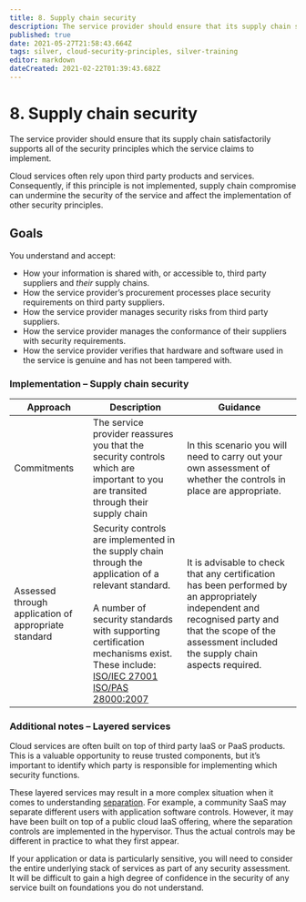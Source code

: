 ```yaml
---
title: 8. Supply chain security
description: The service provider should ensure that its supply chain satisfactorily supports all of the security principles which the service claims to implement.
published: true
date: 2021-05-27T21:58:43.664Z
tags: silver, cloud-security-principles, silver-training
editor: markdown
dateCreated: 2021-02-22T01:39:43.682Z
---
```


# 8\. Supply chain security

The service provider should ensure that its supply chain satisfactorily supports all of the security principles which the service claims to implement.

Cloud services often rely upon third party products and services. Consequently, if this principle is not implemented, supply chain compromise can undermine the security of the service and affect the implementation of other security principles.

## Goals

You understand and accept:

-   How your information is shared with, or accessible to, third party suppliers and *their* supply chains.
-   How the service provider’s procurement processes place security requirements on third party suppliers.
-   How the service provider manages security risks from third party suppliers.
-   How the service provider manages the conformance of their suppliers with security requirements.
-   How the service provider verifies that hardware and software used in the service is genuine and has not been tampered with.

### **Implementation – Supply chain security**

| **Approach** | **Description** | **Guidance** |
| --- | --- | --- |
| Commitments | The service provider reassures you that the security controls which are important to you are transited through their supply chain | In this scenario you will need to carry out your own assessment of whether the controls in place are appropriate. |
| Assessed through application of appropriate standard | Security controls are implemented in the supply chain through the application of a relevant standard.<br><br>A number of security standards with supporting certification mechanisms exist. These include:   <br>[ISO/IEC 27001](https://www.ncsc.gov.uk/collection/cloud-security/standards-and-definitions)   <br>[ISO/PAS 28000:2007](https://www.ncsc.gov.uk/collection/cloud-security/standards-and-definitions) | It is advisable to check that any certification has been performed by an appropriately independent and recognised party and that the scope of the assessment included the supply chain aspects required. |

### **Additional notes – Layered services**

Cloud services are often built on top of third party IaaS or PaaS products. This is a valuable opportunity to reuse trusted components, but it’s important to identify which party is responsible for implementing which security functions.

These layered services may result in a more complex situation when it comes to understanding [separation](https://www.ncsc.gov.uk/collection/cloud-security/separation-and-cloud-security). For example, a community SaaS may separate different users with application software controls. However, it may have been built on top of a public cloud IaaS offering, where the separation controls are implemented in the hypervisor. Thus the actual controls may be different in practice to what they first appear.

If your application or data is particularly sensitive, you will need to consider the entire underlying stack of services as part of any security assessment. It will be difficult to gain a high degree of confidence in the security of any service built on foundations you do not understand.